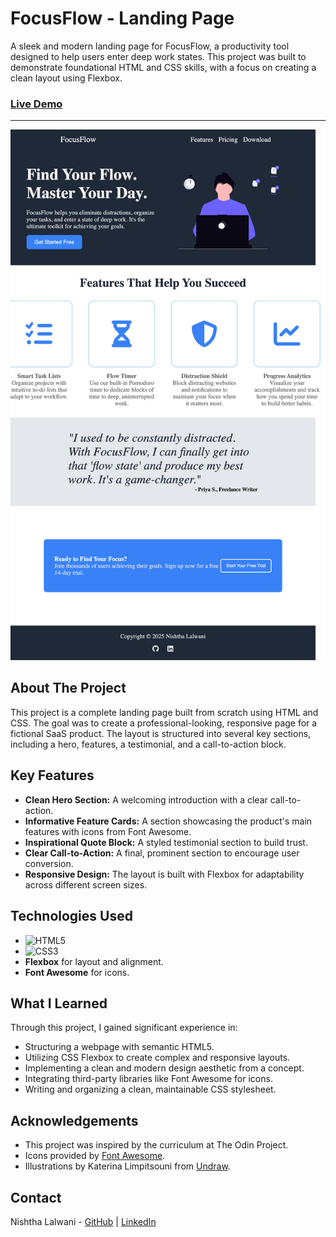 # FocusFlow - Landing Page

A sleek and modern landing page for FocusFlow, a productivity tool designed to help users enter deep work states. This project was built to demonstrate foundational HTML and CSS skills, with a focus on creating a clean layout using Flexbox.

### [Live Demo]([https://nish0024.github.io/landing-page/)

---

![FocusFlow Landing Page Screenshot](./images/screenshot.png)

## About The Project

This project is a complete landing page built from scratch using HTML and CSS. The goal was to create a professional-looking, responsive page for a fictional SaaS product. The layout is structured into several key sections, including a hero, features, a testimonial, and a call-to-action block.

## Key Features

- **Clean Hero Section:** A welcoming introduction with a clear call-to-action.
- **Informative Feature Cards:** A section showcasing the product's main features with icons from Font Awesome.
- **Inspirational Quote Block:** A styled testimonial section to build trust.
- **Clear Call-to-Action:** A final, prominent section to encourage user conversion.
- **Responsive Design:** The layout is built with Flexbox for adaptability across different screen sizes.

## Technologies Used

- ![HTML5](https://img.shields.io/badge/html5-%23E34F26.svg?style=for-the-badge&logo=html5&logoColor=white)
- ![CSS3](https://img.shields.io/badge/css3-%231572B6.svg?style=for-the-badge&logo=css3&logoColor=white)
- **Flexbox** for layout and alignment.
- **Font Awesome** for icons.

## What I Learned

Through this project, I gained significant experience in:

- Structuring a webpage with semantic HTML5.
- Utilizing CSS Flexbox to create complex and responsive layouts.
- Implementing a clean and modern design aesthetic from a concept.
- Integrating third-party libraries like Font Awesome for icons.
- Writing and organizing a clean, maintainable CSS stylesheet.

## Acknowledgements

- This project was inspired by the curriculum at The Odin Project.
- Icons provided by [Font Awesome](https://fontawesome.com/).
- Illustrations by Katerina Limpitsouni from [Undraw](https://undraw.co/).

## Contact

Nishtha Lalwani - [GitHub](https://github.com/nish0024) | [LinkedIn](https://www.linkedin.com/in/nishtha-lalwani-b05943288/)